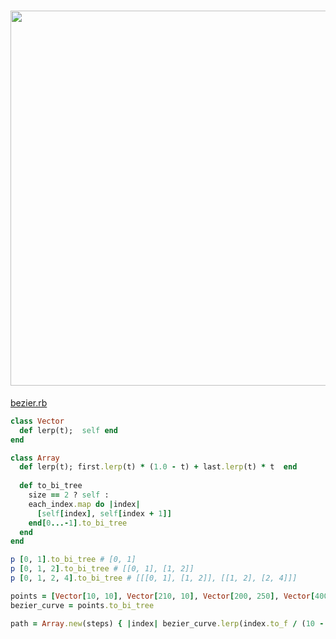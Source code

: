 # <img src="https://www.jasondavies.com/animated-bezier/full.png" width="600" height="whatever">

[bezier.rb](bezier.rb)

```ruby
class Vector
  def lerp(t);  self end
end

class Array
  def lerp(t); first.lerp(t) * (1.0 - t) + last.lerp(t) * t  end
  
  def to_bi_tree
    size == 2 ? self :
    each_index.map do |index|
      [self[index], self[index + 1]]
    end[0...-1].to_bi_tree
  end
end

p [0, 1].to_bi_tree # [0, 1]
p [0, 1, 2].to_bi_tree # [[0, 1], [1, 2]]
p [0, 1, 2, 4].to_bi_tree # [[[0, 1], [1, 2]], [[1, 2], [2, 4]]]

points = [Vector[10, 10], Vector[210, 10], Vector[200, 250], Vector[400, 10]]
bezier_curve = points.to_bi_tree

path = Array.new(steps) { |index| bezier_curve.lerp(index.to_f / (10 - 1)) }
```